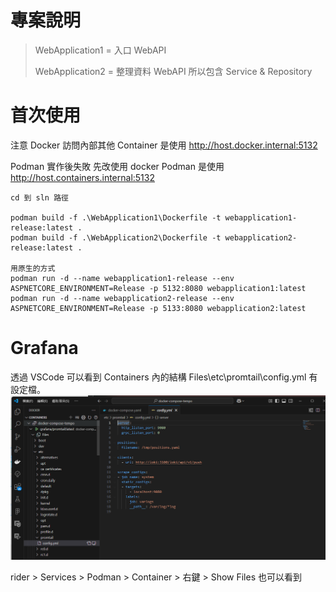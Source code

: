 # 專案說明

> WebApplication1 = 入口 WebAPI
>
> WebApplication2 = 整理資料 WebAPI 所以包含 Service & Repository



# 首次使用

注意 Docker 訪問內部其他 Container 是使用
http://host.docker.internal:5132


Podman 實作後失敗 先改使用 docker
Podman 是使用
http://host.containers.internal:5132
```
cd 到 sln 路徑

podman build -f .\WebApplication1\Dockerfile -t webapplication1-release:latest .
podman build -f .\WebApplication2\Dockerfile -t webapplication2-release:latest .

用原生的方式
podman run -d --name webapplication1-release --env ASPNETCORE_ENVIRONMENT=Release -p 5132:8080 webapplication1:latest 
podman run -d --name webapplication2-release --env ASPNETCORE_ENVIRONMENT=Release -p 5133:8080 webapplication2:latest 
```

# Grafana

透過 VSCode 可以看到  Containers 內的結構 Files\etc\promtail\config.yml 有設定檔。
![image-20241218173401408](Images\docker.png)

rider > Services > Podman > Container > 右鍵 > Show Files 也可以看到




